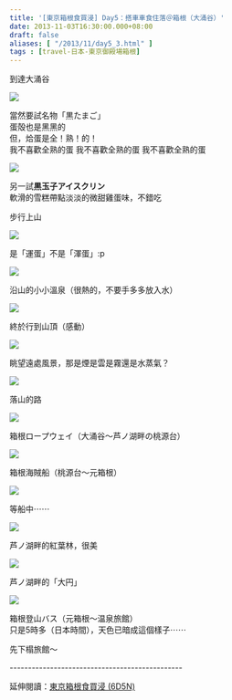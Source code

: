 ```yaml
---
title: '[東京箱根食買浸] Day5：搭車車食住落＠箱根（大涌谷）'
date: 2013-11-03T16:30:00.000+08:00
draft: false
aliases: [ "/2013/11/day5_3.html" ]
tags : [travel-日本-東京御殿場箱根]
---
```


到達大涌谷  

![](/images/tokyo5c.jpg)

當然要試名物「黒たまご」  
蛋殻也是黑黑的  
但，烚蛋是全！熟！的！  
我不喜歡全熟的蛋 我不喜歡全熟的蛋 我不喜歡全熟的蛋  

![](/images/tokyo5c1.jpg)

另一試**黒玉子アイスクリン**  
軟滑的雪糕帶點淡淡的微甜雞蛋味，不錯吃  
  
步行上山  

![](/images/tokyo5c2.jpg)

是「運蛋」不是「渾蛋」:p  

![](/images/tokyo5c3.jpg)

沿山的小小溫泉（很熱的，不要手多多放入水）  

![](/images/tokyo5c4.jpg)

終於行到山頂（感動）  

![](/images/tokyo5c5.jpg)

眺望遠處風景，那是煙是雲是霧還是水蒸氣？  

![](/images/tokyo5c6.jpg)

落山的路  

![](/images/tokyo5c7.jpg)

箱根ロープウェイ（大涌谷～芦ノ湖畔の桃源台）  

![](/images/tokyo5c8.jpg)

箱根海賊船（桃源台～元箱根）  

![](/images/tokyo5c9.jpg)

等船中⋯⋯  

![](/images/tokyo5c10.jpg)

芦ノ湖畔的紅葉林，很美  

![](/images/tokyo5c11.jpg)

芦ノ湖畔的「大円」  

![](/images/tokyo5c12.jpg)

箱根登山バス（元箱根～温泉旅館）  
只是5時多（日本時間），天色已暗成這個樣子⋯⋯  
  
先下榻旅館～  
  
\-----------------------------------------------  
  
延伸閱讀：[東京箱根食買浸 (6D5N)](https://hidie.net/tokyo6d5n/)
